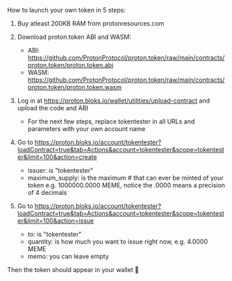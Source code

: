 How to launch your own token in 5 steps:

1. Buy atleast 200KB RAM from protonresources.com
2. Download proton.token ABI and WASM:

    - ABI: https://github.com/ProtonProtocol/proton.token/raw/main/contracts/proton.token/proton.token.abi
    - WASM: https://github.com/ProtonProtocol/proton.token/raw/main/contracts/proton.token/proton.token.wasm

4. Log in at https://proton.bloks.io/wallet/utilities/upload-contract and upload the code and ABI

    - For the next few steps, replace tokentester in all URLs and parameters with your own account name

4. Go to https://proton.bloks.io/account/tokentester?loadContract=true&tab=Actions&account=tokentester&scope=tokentester&limit=100&action=create

    - issuer: is "tokentester"
    - maximum_supply: is the maximum # that can ever be minted of your token e.g. 1000000.0000 MEME, notice the .0000 means a precision of 4 decimals

5. Go to https://proton.bloks.io/account/tokentester?loadContract=true&tab=Actions&account=tokentester&scope=tokentester&limit=100&action=issue

    - to: is "tokentester"
    - quantity: is how much you want to issue right now, e.g. 4.0000 MEME
    - memo: you can leave empty

Then the token should appear in your wallet 🙂